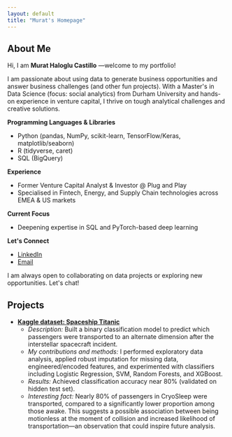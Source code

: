 ```yaml
---
layout: default
title: "Murat's Homepage"
---
```


## About Me

Hi, I am **Murat Haloglu Castillo** —welcome to my portfolio!

I am passionate about using data to generate business opportunities and answer business challenges (and other fun projects). With a Master's in Data Science (focus: social analytics) from Durham University and hands-on experience in venture capital, I thrive on tough analytical challenges and creative solutions.

**Programming Languages & Libraries**
- Python (pandas, NumPy, scikit-learn, TensorFlow/Keras, matplotlib/seaborn)
- R (tidyverse, caret)
- SQL (BigQuery)

**Experience**
- Former Venture Capital Analyst & Investor @ Plug and Play
- Specialised in Fintech, Energy, and Supply Chain technologies across EMEA & US markets

**Current Focus**
- Deepening expertise in SQL and PyTorch-based deep learning

**Let's Connect**
- [LinkedIn](https://www.linkedin.com/in/mhaloglu/)
- [Email](mailto:m.haloglu@outlook.com)

I am always open to collaborating on data projects or exploring new opportunities. Let's chat!


## Projects

- **[Kaggle dataset: Spaceship Titanic](https://www.kaggle.com/code/murathaloglu/spaceship-titanic-script)**
  - *Description:* Built a binary classification model to predict which passengers were transported to an alternate dimension after the interstellar spacecraft incident.
  - *My contributions and methods:* I performed exploratory data analysis, applied robust imputation for missing data, engineered/encoded features, and experimented with classifiers including Logistic Regression, SVM, Random Forests, and XGBoost.
  - *Results:* Achieved classification accuracy near 80% (validated on hidden test set).
  - *Interesting fact:* Nearly 80% of passengers in CryoSleep were transported, compared to a significantly lower proportion among those awake. This suggests a possible association between being motionless at the moment of collision and increased likelihood of transportation—an observation that could inspire future analysis.
